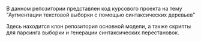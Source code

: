 В данном репозитории представлен код курсового проекта на тему "Аугментации текстовой выборки с помощью синтаксических деревьев"

Здесь находится клон репозитория основной модели, а также скрипты для парсинга выборки и генерации синтаксических перестановок.
